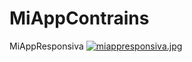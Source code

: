 # MiAppContrains
MiAppResponsiva
[![miappresponsiva.jpg](https://i.postimg.cc/J4TrJ6qC/miappresponsiva.jpg)](https://postimg.cc/Czqpp4Xc)
